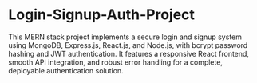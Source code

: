 # Login-Signup-Auth-Project
This MERN stack project implements a secure login and signup system using MongoDB, Express.js, React.js, and Node.js, with bcrypt password hashing and JWT authentication. It features a responsive React frontend, smooth API integration, and robust error handling for a complete, deployable authentication solution.
